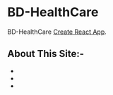 # BD-HealthCare

BD-HealthCare [Create React App](https://bd-healthcare.web.app/).

## About This Site:-

* 
* 
* 

